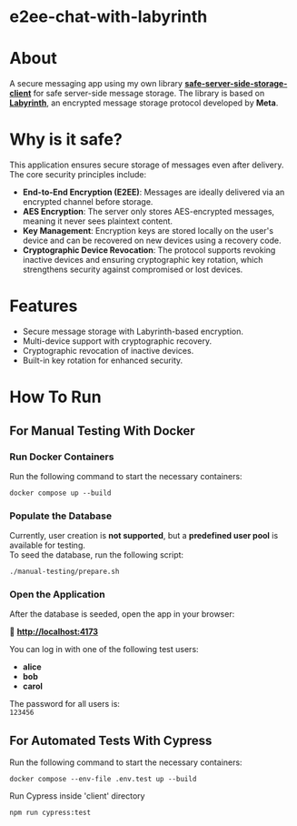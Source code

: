 # e2ee-chat-with-labyrinth

# About

A secure messaging app using my own library **[safe-server-side-storage-client](https://github.com/sebastianp265/safe-server-side-storage-client)** for safe server-side message storage. The library is based on **[Labyrinth](https://engineering.fb.com/wp-content/uploads/2023/12/TheLabyrinthEncryptedMessageStorageProtocol_12-6-2023.pdf)**, an encrypted message storage protocol developed by **Meta**.

# Why is it safe?

This application ensures secure storage of messages even after delivery. The core security principles include:
* **End-to-End Encryption (E2EE)**: Messages are ideally delivered via an encrypted channel before storage.
* **AES Encryption**: The server only stores AES-encrypted messages, meaning it never sees plaintext content.
* **Key Management**: Encryption keys are stored locally on the user's device and can be recovered on new devices using a recovery code.
* **Cryptographic Device Revocation**: The protocol supports revoking inactive devices and ensuring cryptographic key rotation, which strengthens security against compromised or lost devices.

# Features

* Secure message storage with Labyrinth-based encryption.
* Multi-device support with cryptographic recovery.
* Cryptographic revocation of inactive devices.
* Built-in key rotation for enhanced security.

# How To Run

## For Manual Testing With Docker

### Run Docker Containers

Run the following command to start the necessary containers:

```shell
docker compose up --build
```

### Populate the Database

Currently, user creation is **not supported**, but a **predefined user pool** is available for testing.  
To seed the database, run the following script:

```shell
./manual-testing/prepare.sh
```

### Open the Application

After the database is seeded, open the app in your browser:

🔗 **[http://localhost:4173](http://localhost:4173)**

You can log in with one of the following test users:

- **alice**
- **bob**
- **carol**

The password for all users is:  
`123456`

## For Automated Tests With Cypress

Run the following command to start the necessary containers:

```shell
docker compose --env-file .env.test up --build
```

Run Cypress inside 'client' directory

```shell
npm run cypress:test
```
